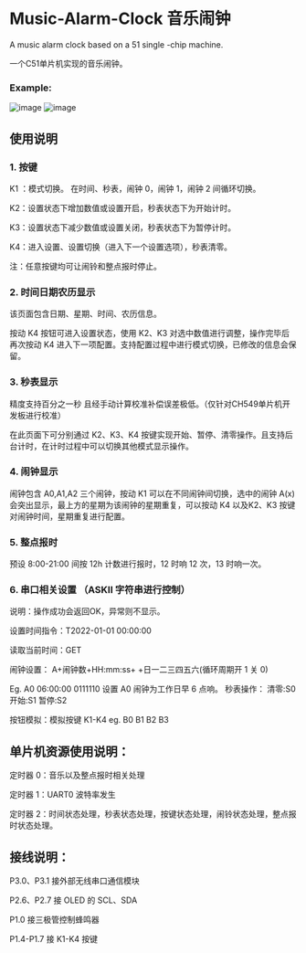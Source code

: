# Music-Alarm-Clock 音乐闹钟
A music alarm clock based on a 51 single -chip machine.

一个C51单片机实现的音乐闹钟。

### Example:
![image](https://user-images.githubusercontent.com/34548095/227974853-45a47138-2993-46ae-a068-3b32bcb86e06.png)
![image](https://user-images.githubusercontent.com/34548095/227981843-f70dc13d-2453-4348-bebf-3de8b77d7fcd.png)

## 使用说明
### 1.	按键

K1 ：模式切换。 在时间、秒表，闹钟 0，闹钟 1，闹钟 2 间循环切换。

K2：设置状态下增加数值或设置开启，秒表状态下为开始计时。

K3：设置状态下减少数值或设置关闭，秒表状态下为暂停计时。

K4：进入设置、设置切换（进入下一个设置选项），秒表清零。

注：任意按键均可让闹铃和整点报时停止。

### 2.	时间日期农历显示

该页面包含日期、星期、时间、农历信息。

按动 K4 按钮可进入设置状态，使用 K2、K3 对选中数值进行调整，操作完毕后再次按动 K4 进入下一项配置。支持配置过程中进行模式切换，已修改的信息会保留。

### 3.	秒表显示

精度支持百分之一秒 且经手动计算校准补偿误差极低。（仅针对CH549单片机开发板进行校准）

在此页面下可分别通过 K2、K3、K4 按键实现开始、暂停、清零操作。且支持后台计时，在计时过程中可以切换其他模式显示操作。

### 4.	闹钟显示

闹钟包含 A0,A1,A2 三个闹钟，按动 K1 可以在不同闹钟间切换，选中的闹钟 A(x)会突出显示，最上方的星期为该闹钟的星期重复，可以按动 K4 以及K2、K3 按键对闹钟时间，星期重复进行配置。

### 5.	整点报时

预设 8:00-21:00 间按 12h 计数进行报时，12 时响 12 次，13 时响一次。

### 6.	串口相关设置 （ASKII 字符串进行控制）

说明：操作成功会返回OK，异常则不显示。

设置时间指令：T2022-01-01 00:00:00

读取当前时间：GET

闹钟设置： A+闹钟数+HH:mm:ss+ +日一二三四五六(循环周期开 1 关 0)

Eg. A0 06:00:00 0111110      设置 A0 闹钟为工作日早 6 点响。 秒表操作： 清零:S0 开始:S1 暂停:S2 

按钮模拟：模拟按键 K1-K4 eg. B0 B1 B2 B3 

## 单片机资源使用说明：

定时器 0：音乐以及整点报时相关处理 

定时器 1：UART0 波特率发生 

定时器 2：时间状态处理，秒表状态处理，按键状态处理，闹铃状态处理，整点报时状态处理。

## 接线说明：

P3.0、P3.1 接外部无线串口通信模块 

P2.6、P2.7 接 OLED 的 SCL、SDA 

P1.0 接三极管控制蜂鸣器 

P1.4-P1.7 接 K1-K4 按键 
